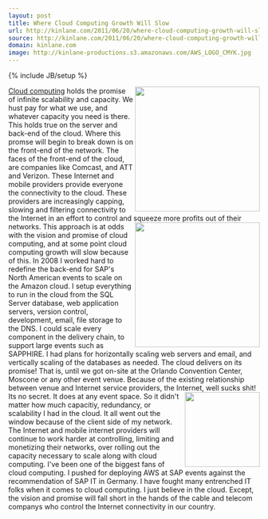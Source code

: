 ```yaml
---
layout: post
title: Where Cloud Computing Growth Will Slow
url: http://kinlane.com/2011/06/20/where-cloud-computing-growth-will-slow/
source: http://kinlane.com/2011/06/20/where-cloud-computing-growth-will-slow/
domain: kinlane.com
image: http://kinlane-productions.s3.amazonaws.com/AWS_LOGO_CMYK.jpg
---
```

{% include JB/setup %}

<p>
     <img class="c1" src="http://kinlane-productions.s3.amazonaws.com/AWS_LOGO_CMYK.jpg" alt="" width="250" align="right" /><a title="Cloud computing" href="http://www.kinlane.com/category/cloud-computing/">Cloud computing</a> holds the promise of infinite scalability and capacity. We hust pay for what we use, and whatever capacity you need is there. This holds true on the server and back-end of the cloud. Where this promse will begin to break down is on the front-end of the network. The faces of the front-end of the cloud, are companies like Comcast, and ATT and Verizon. These Internet and mobile providers provide everyone the connectivity to the cloud. These providers are increasingly capping, slowing and filtering connectivity to the Internet in an effort to control and squeeze more profits out of their networks. <img class="c1" src="http://kinlane-productions.s3.amazonaws.com/comcast-logo.gif" alt="" width="250" align="right" />This approach is at odds with the vision and promise of cloud computing, and at some point cloud computing growth will slow because of this. In 2008 I worked hard to redefine the back-end for SAP's North American events to scale on the Amazon cloud. I setup everything to run in the cloud from the SQL Server database, web application servers, version control, development, email, file storage to the DNS. I could scale every component in the delivery chain, to support large events such as SAPPHIRE. I had plans for horizontally scaling web servers and email, and vertically scaling of the databases as needed. The cloud delivers on its promise! That is, until we got on-site at the Orlando Convention Center, Moscone or any other event venue. Because of the existing relationship between venue and Internet service providers, the Internet, well sucks shit! Its no secret. It does at any event space. <img class="c1" src="http://kinlane-productions.s3.amazonaws.com/att-logo.jpg" alt="" width="150" align="right" />So it didn't matter how much capacitiy, redundancy, or scalability I had in the cloud. It all went out the window because of the client side of my network. The Internet and mobile internet providers will continue to work harder at controlling, limiting and monetizing their networks, over rolling out the capacity necessary to scale along with cloud computing. I've been one of the biggest fans of cloud computing. I pushed for deploying AWS at SAP events against the recommendation of SAP IT in Germany. I have fought many entrenched IT folks when it comes to cloud computing. I just believe in the cloud. Except, the vision and promise will fall short in the hands of the cable and telecom companys who control the Internet connectivity in our country.
</p>